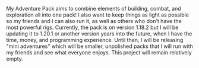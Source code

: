My Adventure Pack aims to combine elements of building, combat, and exploration all into one pack! I also want to keep things as light as possible so my friends and I can also run it, as well as others who don't have the most powerful rigs. Currently, the pack is on version 1.18.2 but I will be updating it to 1.20.1 or another version years into the future, when I have the time, money, and programming experience. Until then, I will be releasing "mini adventures" which will be smaller, unpolished packs that I will run with my friends and see what everyone enjoys. This project will remain relatively empty.
